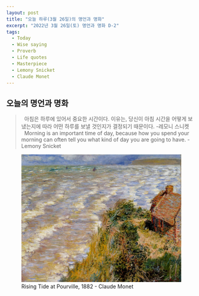 ```yaml
---
layout: post
title: "오늘 하루(3월 26일)의 명언과 명화"
excerpt: "2022년 3월 26일(토) 명언과 명화 D-2"
tags: 
  - Today
  - Wise saying
  - Proverb
  - Life quotes
  - Masterpiece
  - Lemony Snicket
  - Claude Monet
---
```

## 오늘의 명언과 명화

> &nbsp; 아침은 하루에 있어서 중요한 시간이다. 이유는, 당신이 아침 시간을 어떻게 보냈는지에 따라 어떤 하루를 보낼 것인지가 결정되기 때문이다. -레모니 스니켓 <br/> 
&nbsp; Morning is an important time of day, because how you spend your morning can often tell you what kind of day you are going to have. -Lemony Snicket

<figure>
    <a href="/images/Wise-Masterpiece/Claude_Monet_1.jpg"><img src="/images/Wise-Masterpiece/Claude_Monet_1.jpg"></a>
    <figcaption> Rising Tide at Pourville, 1882 - Claude Monet </figcaption>
</figure>
